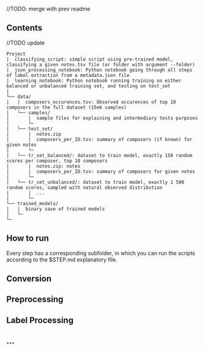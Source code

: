 //TODO: merge with prev readme
## Contents
//TODO update
```
Project
|  classifying_script: simple script using pre-trained model, classifying a given notes.tsv file (or folder with argument --folder)
|  json_processing_notebook: Python notebook going through all steps of label extraction from a metadata.json file
|  learning_notebook: Python notebook running training on either balanced or unbalanced training set, and testing on test_set
|
└── data/
|   |  composers_occurences.tsv: Observed occurences of top 10 composers in the full dataset (15e6 samples)
|   └── samples/
|       |  sample files for explaining and intermediary tests purposes
|       └─
|   └── test_set/
|       |  notes.zip
|       |  composers_per_ID.tsv: summary of composers (if known) for given notes
|       └─     
|   └── tr_set_balanced/: dataset to train model, exactly 150 random scores per composer, top 10 composers
|       |  notes.zip: notes
|       |  composers_per_ID.tsv: summary of composers for given notes
|       └─         
|   └── tr_set_unbalanced/: dataset to train model, exactly 1 500 random scores, sampled with natural observed distribution
|       |  ...
|       └─    
└── trained_models/
|   |  binary save of trained models
|   └─
└─
  ```

  ## How to run
  Every step has a corresponding subfolder, in which you can run the scripts according to the $STEP.md explanatory file.
  ## Conversion
  ## Preprocessing
  ## Label Processing
  ## ...